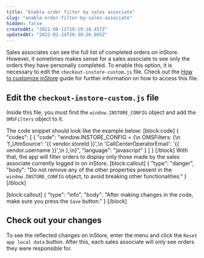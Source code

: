 ```yaml
---
title: "Enable order filter by sales associate"
slug: "enable-order-filter-by-sales-associate"
hidden: false
createdAt: "2021-08-11T19:19:18.457Z"
updatedAt: "2022-02-24T20:39:26.065Z"
---
```

Sales associates can see the full list of completed orders on inStore. However, it sometimes makes sense for a sales associate to see only the orders they have personally completed. To enable this option, it is necessary to edit the `checkout-instore-custom.js` file. Check out the [How to customize inStore](https://developers.vtex.com/vtex-rest-api/docs/how-to-customize-instore) guide for further information on how to access this file.

## Edit the `checkout-instore-custom.js` file

Inside this file, you must find the `window.INSTORE_CONFIG` object and add the `OMSFilters` object to it.

The code snippet should look like the example below:
[block:code]
{
  "codes": [
    {
      "code": "window.INSTORE_CONFIG = {\n  OMSFilters: {\n    'f_UtmSource': '{{ vendor.storeId }}',\n    'CallCenterOperatorEmail': '{{ vendor.username }}',\n  },\n}",
      "language": "javascript"
    }
  ]
}
[/block]
With that, the app will filter orders to display only those made by the sales associate currently logged in on inStore.
[block:callout]
{
  "type": "danger",
  "body": "Do not remove any of the other properties present in the `window.INSTORE_CONFIG` object, to avoid breaking other functionalities."
}
[/block]

[block:callout]
{
  "type": "info",
  "body": "After making changes in the code, make sure you press the `Save` button."
}
[/block]

## Check out your changes

To see the reflected changes on inStore, enter the menu and click the `Reset app local data` button. After this, each sales associate will only see orders they were responsible for.